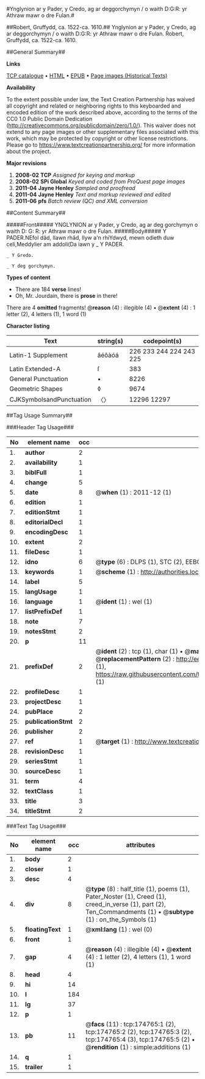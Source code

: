 #Ynglynion ar y Pader, y Credo, ag ar deggorchymyn / o waith D:G:R: yr Athraw mawr o dre Fulan.#

##Robert, Gruffydd, ca. 1522-ca. 1610.##
Ynglynion ar y Pader, y Credo, ag ar deggorchymyn / o waith D:G:R: yr Athraw mawr o dre Fulan.
Robert, Gruffydd, ca. 1522-ca. 1610.

##General Summary##

**Links**

[TCP catalogue](http://www.ota.ox.ac.uk/tcp/)  • 
[HTML](http://tei.it.ox.ac.uk/tcp/Texts-HTML/free/B00/B00618.html)  • 
[EPUB](http://tei.it.ox.ac.uk/tcp/Texts-EPUB/free/B00/B00618.epub) • 
[Page images (Historical Texts)](https://historicaltexts.jisc.ac.uk/eebo-52633336e)

**Availability**

To the extent possible under law, the Text Creation Partnership has waived all copyright and related or neighboring rights to this keyboarded and encoded edition of the work described above, according to the terms of the CC0 1.0 Public Domain Dedication (http://creativecommons.org/publicdomain/zero/1.0/). This waiver does not extend to any page images or other supplementary files associated with this work, which may be protected by copyright or other license restrictions. Please go to https://www.textcreationpartnership.org/ for more information about the project.

**Major revisions**

1. __2008-02__ __TCP__ *Assigned for keying and markup*
1. __2008-02__ __SPi Global__ *Keyed and coded from ProQuest page images*
1. __2011-04__ __Jayne Henley__ *Sampled and proofread*
1. __2011-04__ __Jayne Henley__ *Text and markup reviewed and edited*
1. __2011-06__ __pfs__ *Batch review (QC) and XML conversion*

##Content Summary##

#####Front#####
YNGLYNION ar y Pader, y Credo, ag ar deg gorchymyn o waith D: G: R: yr Athraw mawr o dre Fulan.
#####Body#####
Y PADER.NEfol dâd, llawn rhâd, llyw a'n rhiYdwyd, mewn odieth duw celi,Meddylier am addoli(Da iawn y
    _ Y PADER.

    _ Y Gredo.

    _ Y deg gorchymyn.

**Types of content**

  * There are 184 **verse** lines!
  * Oh, Mr. Jourdain, there is **prose** in there!

There are 4 **omitted** fragments! 
 @__reason__ (4) : illegible (4)  •  @__extent__ (4) : 1 letter (2), 4 letters (1), 1 word (1)

**Character listing**


|Text|string(s)|codepoint(s)|
|---|---|---|
|Latin-1 Supplement|âéôàóá|226 233 244 224 243 225|
|Latin Extended-A|ſ|383|
|General Punctuation|•|8226|
|Geometric Shapes|◊|9674|
|CJKSymbolsandPunctuation|〈〉|12296 12297|

##Tag Usage Summary##

###Header Tag Usage###

|No|element name|occ|attributes|
|---|---|---|---|
|1.|__author__|2||
|2.|__availability__|1||
|3.|__biblFull__|1||
|4.|__change__|5||
|5.|__date__|8| @__when__ (1) : 2011-12 (1)|
|6.|__edition__|1||
|7.|__editionStmt__|1||
|8.|__editorialDecl__|1||
|9.|__encodingDesc__|1||
|10.|__extent__|2||
|11.|__fileDesc__|1||
|12.|__idno__|6| @__type__ (6) : DLPS (1), STC (2), EEBO-CITATION (1), OCLC (1), VID (1)|
|13.|__keywords__|1| @__scheme__ (1) : http://authorities.loc.gov/ (1)|
|14.|__label__|5||
|15.|__langUsage__|1||
|16.|__language__|1| @__ident__ (1) : wel (1)|
|17.|__listPrefixDef__|1||
|18.|__note__|7||
|19.|__notesStmt__|2||
|20.|__p__|11||
|21.|__prefixDef__|2| @__ident__ (2) : tcp (1), char (1)  •  @__matchPattern__ (2) : ([0-9\-]+):([0-9IVX]+) (1), (.+) (1)  •  @__replacementPattern__ (2) : http://eebo.chadwyck.com/downloadtiff?vid=$1&page=$2 (1), https://raw.githubusercontent.com/textcreationpartnership/Texts/master/tcpchars.xml#$1 (1)|
|22.|__profileDesc__|1||
|23.|__projectDesc__|1||
|24.|__pubPlace__|2||
|25.|__publicationStmt__|2||
|26.|__publisher__|2||
|27.|__ref__|1| @__target__ (1) : http://www.textcreationpartnership.org/docs/. (1)|
|28.|__revisionDesc__|1||
|29.|__seriesStmt__|1||
|30.|__sourceDesc__|1||
|31.|__term__|4||
|32.|__textClass__|1||
|33.|__title__|3||
|34.|__titleStmt__|2||


###Text Tag Usage###

|No|element name|occ|attributes|
|---|---|---|---|
|1.|__body__|2||
|2.|__closer__|1||
|3.|__desc__|4||
|4.|__div__|8| @__type__ (8) : half_title (1), poems (1), Pater_Noster (1), Creed (1), creed_in_verse (1), part (2), Ten_Commandments (1)  •  @__subtype__ (1) : on_the_Symbols (1)|
|5.|__floatingText__|1| @__xml:lang__ (1) : wel (0)|
|6.|__front__|1||
|7.|__gap__|4| @__reason__ (4) : illegible (4)  •  @__extent__ (4) : 1 letter (2), 4 letters (1), 1 word (1)|
|8.|__head__|4||
|9.|__hi__|14||
|10.|__l__|184||
|11.|__lg__|37||
|12.|__p__|1||
|13.|__pb__|11| @__facs__ (11) : tcp:174765:1 (2), tcp:174765:2 (2), tcp:174765:3 (2), tcp:174765:4 (3), tcp:174765:5 (2)  •  @__rendition__ (1) : simple:additions (1)|
|14.|__q__|1||
|15.|__trailer__|1||
